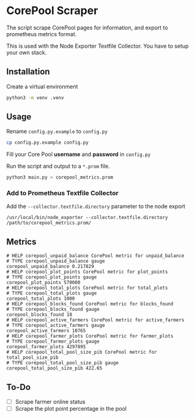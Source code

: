 # CorePool Scraper
The script scrape CorePool pages for information, and export to prometheus metrics format.

This is used with the Node Exporter Textfile Collector. You have to setup your own stack.

## Installation

Create a virtual environment
```sh
python3 -m venv .venv
```


## Usage
Rename `config.py.example` to `config.py`
```sh
cp config.py.example config.py
```

Fill your Core Pool **username** and **password** in `config.py`

Run the script and output to a `*.prom` file.
```sh
python3 main.py > corepool_metrics.prom
```

### Add to Prometheus Textfile Collector
Add the `--collector.textfile.directory` parameter to the node export

```
/usr/local/bin/node_exporter --collector.textfile.directory /path/to/corepool_metrics.prom/
```

## Metrics

```
# HELP corepool_unpaid_balance CorePool metric for unpaid_balance
# TYPE corepool_unpaid_balance gauge
corepool_unpaid_balance 0.217829
# HELP corepool_plot_points CorePool metric for plot_points
# TYPE corepool_plot_points gauge
corepool_plot_points 570000
# HELP corepool_total_plots CorePool metric for total_plots
# TYPE corepool_total_plots gauge
corepool_total_plots 1000
# HELP corepool_blocks_found CorePool metric for blocks_found
# TYPE corepool_blocks_found gauge
corepool_blocks_found 18
# HELP corepool_active_farmers CorePool metric for active_farmers
# TYPE corepool_active_farmers gauge
corepool_active_farmers 10765
# HELP corepool_farmer_plots CorePool metric for farmer_plots
# TYPE corepool_farmer_plots gauge
corepool_farmer_plots 4297895
# HELP corepool_total_pool_size_pib CorePool metric for total_pool_size_pib
# TYPE corepool_total_pool_size_pib gauge
corepool_total_pool_size_pib 422.65
```

## To-Do

- [ ] Scrape farmer online status
- [ ] Scrape the plot point percentage in the pool
